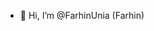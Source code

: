 - 👋 Hi, I’m @FarhinUnia (Farhin)
<!---
FarhinUnia/FarhinUnia is a ✨ special ✨ repository because its `README.md` (this file) appears on your GitHub profile.
You can click the Preview link to take a look at your changes.
--->
